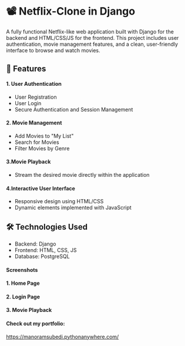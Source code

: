 
# 📽️ Netflix-Clone in Django

A fully functional Netflix-like web application built with Django for the backend and HTML/CSS/JS for the frontend. This project includes user authentication, movie management features, and a clean, user-friendly interface to browse and watch movies.

## 🚀 Features
#### 1. User Authentication
- User Registration
- User Login
- Secure Authentication and Session Management

#### 2. Movie Management
- Add Movies to "My List"
- Search for Movies
- Filter Movies by Genre

#### 3.Movie Playback
- Stream the desired movie directly within the application

#### 4.Interactive User Interface
- Responsive design using HTML/CSS
- Dynamic elements implemented with JavaScript

## 🛠️ Technologies Used
- Backend: Django
- Frontend: HTML, CSS, JS
- Database: PostgreSQL

#### Screenshots
#### 1. Home Page
#### 2. Login Page
#### 3. Movie Playback


#### Check out my portfolio:
https://manoramsubedi.pythonanywhere.com/

